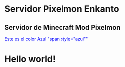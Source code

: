 # Servidor Pixelmon Enkanto

## Servidor de Minecraft Mod Pixelmon
<span style="color:blue">Este es el color Azul "span style="azul""</span>
<!DOCTYPE html>
<html>
    <head>
    <body>
        <h1>Hello world!</h1>
    </body>
</html>

